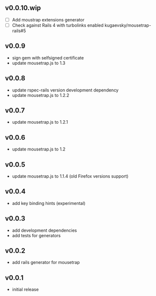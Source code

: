 ## v0.0.10.wip

- [ ] Add moustrap extensions generator
- [ ] Check against Rails 4 with turbolinks enabled kugaevsky/mousetrap-rails#5

## v0.0.9

* sign gem with selfsigned certificate
* update mousetrap.js to 1.3

## v0.0.8

* update rspec-rails version development dependency
* update mousetrap.js to 1.2.2

## v0.0.7

* update mousetrap.js to 1.2.1

## v0.0.6

* update mousetrap.js to 1.2

## v0.0.5

* update mousetrap.js to 1.1.4 (old Firefox versions support)

## v0.0.4

* add key binding hints (experimental)

## v0.0.3

* add development dependencies
* add tests for generators

## v0.0.2

* add rails generator for mousetrap

## v0.0.1

* initial release

